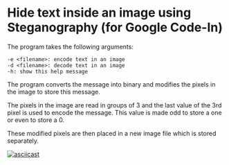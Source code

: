 # Hide text inside an image using Steganography (for Google Code-In)

The program takes the following arguments:

    -e <filename>: encode text in an image
	-d <filename>: decode text in an image
	-h: show this help message


The program converts the message into binary and modifies the pixels in the image to store this message.

The pixels in the image are read in groups of 3 and the last value of the 3rd pixel is used to encode the message. This value is made odd to store a one or even to store a 0.

These modified pixels are then placed in a new image file which is stored separately.

[![asciicast](https://asciinema.org/a/288744.svg)](https://asciinema.org/a/288744)